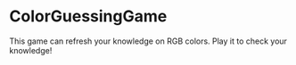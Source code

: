# ColorGuessingGame
This game can refresh your knowledge on RGB colors. Play it to check your knowledge!
